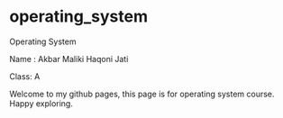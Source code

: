 # operating_system
Operating System

Name : Akbar Maliki Haqoni Jati

Class: A

Welcome to my github pages, this page is for operating system course. Happy exploring. 

